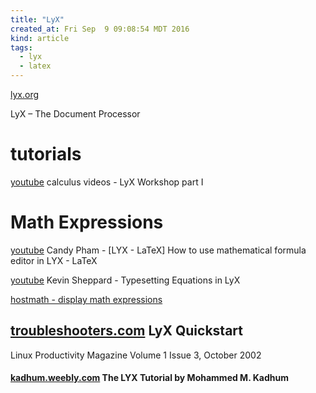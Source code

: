 ```yaml
---
title: "LyX"
created_at: Fri Sep  9 09:08:54 MDT 2016
kind: article
tags:
  - lyx
  - latex
---
```


<a href="http://www.lyx.org/" target="_blank">lyx.org</a>

LyX – The Document Processor


# tutorials

<a href="https://www.youtube.com/watch?v=iSHGci3tD5w" target="_blank">youtube</a>
calculus videos - LyX Workshop part I

# Math Expressions

<a href="https://www.youtube.com/watch?v=uBCwK4vUkic" target="_blank">youtube</a>
Candy Pham - [LYX - LaTeX] How to use mathematical formula editor in LYX - LaTeX

<a href="https://www.youtube.com/watch?v=a5KHixv5Ric" target="_blank">youtube</a>
Kevin Sheppard - Typesetting Equations in LyX

<a href="http://www.hostmath.com/" target="_blank">hostmath - display math expressions</a>

<h2>
  <a href="http://www.troubleshooters.com/lpm/200210/200210.htm" target="_blank">troubleshooters.com</a>
  LyX Quickstart
</h2>
Linux Productivity Magazine Volume 1 Issue 3, October 2002

<h4>
  <a href="http://kadhum.weebly.com/uploads/2/2/6/3/2263113/lyx_workshop.pdf" target="_blank">kadhum.weebly.com</a>
  The LYX Tutorial by Mohammed M. Kadhum
</h4>

<!--
html boilerplate
<a href="" target="_blank"></a>
<a name=""></a>
<img src="" width="400px">
<ul>
  <li></li>
</ul>
<pre>
</pre>
<pre><code>
</code></pre>
<math xmlns='http://www.w3.org/1998/Math/MathML' display='block'>
</math>
-->
